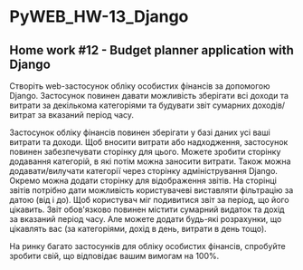 # PyWEB_HW-13_Django
## Home work #12 - Budget planner application with Django

Створіть web-застосунок обліку особистих фінансів за допомогою Django. Застосунок повинен давати можливість зберігати всі доходи та витрати за декількома категоріями та будувати звіт сумарних доходів/витрат за вказаний період часу.

Застосунок обліку фінансів повинен зберігати у базі даних усі ваші витрати та доходи. Щоб вносити витрати або надходження, застосунок повинен забезпечувати сторінку для цього. Можете зробити сторінку додавання категорій, в які потім можна заносити витрати. Також можна додавати/вилучати категорії через сторінку адміністрування Django. Окремо можна додати сторінку для відображення звітів. На сторінці звітів потрібно дати можливість користувачеві виставляти фільтрацію за датою (від і до). Щоб користувач міг подивитися звіт за період, що його цікавить. Звіт обов'язково повинен містити сумарний видаток та дохід за вказаний період часу. Але можете додати будь-які розрахунки, що цікавлять вас (за категоріями, дохід в день, витрати в день тощо).

На ринку багато застосунків для обліку особистих фінансів, спробуйте зробити свій, що відповідає вашим вимогам на 100%.
